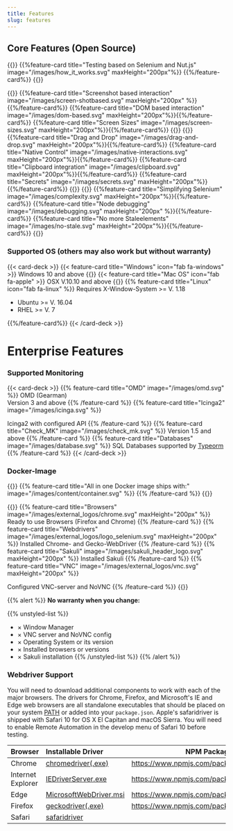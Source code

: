 ```yaml
---
title: Features
slug: features
---
```


## Core Features (Open Source)

{{<card-deck>}}
{{%feature-card title="Testing based on Selenium and Nut.js" image="/images/how_it_works.svg" maxHeight="200px"%}}
{{%/feature-card%}}
{{</card-deck>}}

{{<card-deck>}}
{{%feature-card title="Screenshot based interaction" image="/images/screen-shotbased.svg" maxHeight="200px" %}}{{%/feature-card%}}
{{%feature-card title="DOM based interaction" image="/images/dom-based.svg" maxHeight="200px"%}}{{%/feature-card%}}
{{%feature-card title="Screen Sizes" image="/images/screen-sizes.svg" maxHeight="200px"%}}{{%/feature-card%}}
{{</card-deck>}}
{{<card-deck>}}
{{%feature-card title="Drag and Drop" image="/images/drag-and-drop.svg" maxHeight="200px"%}}{{%/feature-card%}}
{{%feature-card title="Native Control" image="/images/native-interactions.svg" maxHeight="200px"%}}{{%/feature-card%}}
{{%feature-card title="Clipboard integration" image="/images/clipboard.svg" maxHeight="200px"%}}{{%/feature-card%}}
{{%feature-card title="Secrets" image="/images/secrets.svg" maxHeight="200px"%}}{{%/feature-card%}}
{{</card-deck>}}
{{<card-deck>}}
{{%feature-card title="Simplifying Selenium" image="/images/complexity.svg" maxHeight="200px"%}}{{%/feature-card%}}
{{%feature-card title="Node debugging" image="/images/debugging.svg" maxHeight="200px" %}}{{%/feature-card%}}
{{%feature-card title="No more Staleelements" image="/images/no-stale.svg" maxHeight="200px"%}}{{%/feature-card%}}
{{</card-deck>}}

<!--
  - Suitable for Browsers with Webdriver Implementation
  - Works with commonly used Screensizes / Resolution with a single Monitor setup
  - No built-in CI support but should work properly on every system which supports Docker (see Container) or within one of the supported OSes
  - [Webdrivers supported](#webdriver-support) by [selenium-webdriver](https://www.npmjs.com/package/selenium-webdriver)
    - What can be done with Selenium can be done with Sakuli
  - No (Multi-) Touch events
  - Screenshot-based Interactions
    - Scaleinvariant pattern matching
    - Fuzzy image matching
  - Native control
  - Mouse and Keyboard interactions
  - Write and Read Clipboard
  - Drag&Drop
  - Reliable Web-Automation with multi-selector matching
  - Rare "StaleElementReferenceError"
  - Abstraction of Seleniums complexity
  - Error-screenshots
  - Secrets: encryption of sensitive data (no plaintext in logs or outputs)
  - Architecture
    - Generic integration of target systems
  - Debugging with Node

-->

### Supported OS (others may also work but without warranty)

{{< card-deck >}}
{{< feature-card title="Windows" icon="fab fa-windows" >}}
Windows 10 and above
{{</feature-card>}}
{{< feature-card title="Mac OS" icon="fab fa-apple" >}}
OSX V.10.10 and above
{{</feature-card>}}
{{% feature-card title="Linux" icon="fab fa-linux" %}}
Requires X-Window-System >= V. 1.18

- Ubuntu >= V. 16.04
- RHEL >= V. 7

{{%/feature-card%}}
{{< /card-deck >}}

# Enterprise Features

### Supported Monitoring

{{< card-deck >}}
{{% feature-card title="OMD" image="/images/omd.svg"  %}}
OMD (Gearman)<br/> 
Version 3 and above
{{% /feature-card %}}
{{% feature-card title="Icinga2" image="/images/icinga.svg"  %}}
<!-- Von unbekannt - Vektordaten: https://www.icinga.com/wp-content/uploads/2013/10/Icinga_OSMC2013_Presentation.pdfFarbinfo: von Weiß auf Schwarz umgesetzt, Logo, https://de.wikipedia.org/w/index.php?curid=10452845 -->
Icinga2 with configured API
{{% /feature-card %}}
{{% feature-card title="Check_MK" image="/images/check_mk.svg" %}}
Version 1.5 and above
{{% /feature-card %}}
{{% feature-card title="Databases" image="/images/database.svg" %}}
SQL Databases supported by [Typeorm](https://typeorm.io)
{{% /feature-card %}}
{{< /card-deck >}}

### Docker-Image

{{<card-deck>}}
{{% feature-card title="All in one Docker image ships with:" image="/images/content/container.svg" %}}
{{% /feature-card %}}
{{</card-deck>}}

{{<card-deck>}}
{{% feature-card title="Browsers" image="/images/external_logos/chrome.svg" maxHeight="200px" %}}
Ready to use Browsers (Firefox and Chrome)
{{% /feature-card %}}
{{% feature-card title="Webdrivers" image="/images/external_logos/logo_selenium.svg" maxHeight="200px" %}}
Installed Chrome- and Gecko-WebDriver
{{% /feature-card %}}
{{% feature-card title="Sakuli" image="/images/sakuli_header_logo.svg" maxHeight="200px" %}}
Installed Sakuli
{{% /feature-card %}}
{{% feature-card title="VNC" image="/images/external_logos/vnc.svg"  maxHeight="200px" %}}
<!-- By Source, Fair use, https://en.wikipedia.org/w/index.php?curid=30428313 -->
Configured VNC-server and NoVNC
{{% /feature-card %}}
{{</card-deck>}}

{{% alert %}}
<i class="fas fa-exclamation-triangle"></i> <strong> No warranty when you change:</strong>

{{% unstyled-list %}}
- <span>&times;</span> Window Manager
- <span>&times;</span> VNC server and NoVNC config
- <span>&times;</span> Operating System or its version
- <span>&times;</span> Installed browsers or versions
- <span>&times;</span> Sakuli installation
{{% /unstyled-list %}}
{{% /alert %}}


### Webdriver Support

You will need to download additional components to work with each of the major browsers. The drivers for Chrome, Firefox, and Microsoft's IE and Edge web browsers are all standalone executables that should be placed on your system [PATH](http://en.wikipedia.org/wiki/PATH_(variable)) or added into your `package.json`. Apple's safaridriver is shipped with Safari 10 for OS X El Capitan and macOS Sierra. You will need to enable Remote Automation in the develop menu of Safari 10 before testing.

| Browser           | Installable Driver                                           | NPM Package                                |
| :---------------- | :----------------------------------------------------------- | ------------------------------------------ |
| Chrome            | [chromedriver(.exe)](http://chromedriver.storage.googleapis.com/index.html) | https://www.npmjs.com/package/chromedriver |
| Internet Explorer | [IEDriverServer.exe](http://selenium-release.storage.googleapis.com/index.html) | https://www.npmjs.com/package/iedriver     |
| Edge              | [MicrosoftWebDriver.msi](http://go.microsoft.com/fwlink/?LinkId=619687) | https://www.npmjs.com/package/edgedriver   |
| Firefox           | [geckodriver(.exe)](https://github.com/mozilla/geckodriver/releases/) | https://www.npmjs.com/package/geckodriver  |
| Safari            | [safaridriver](https://developer.apple.com/library/prerelease/content/releasenotes/General/WhatsNewInSafari/Articles/Safari_10_0.html#//apple_ref/doc/uid/TP40014305-CH11-DontLinkElementID_28) |                                            |
